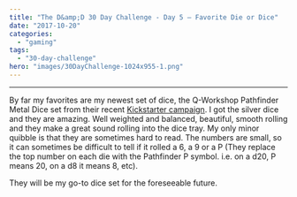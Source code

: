 ```yaml
---
title: "The D&amp;D 30 Day Challenge - Day 5 – Favorite Die or Dice"
date: "2017-10-20"
categories: 
  - "gaming"
tags: 
  - "30-day-challenge"
hero: "images/30DayChallenge-1024x955-1.png"
---
```


* * *

By far my favorites are my newest set of dice, the Q-Workshop Pathfinder Metal Dice set from their recent [Kickstarter campaign](https://www.kickstarter.com/projects/q-workshop/pathfinder-and-q-workshop-metal-rpg-dice-set). I got the silver dice and they are amazing. Well weighted and balanced, beautiful, smooth rolling and they make a great sound rolling into the dice tray. My only minor quibble is that they are sometimes hard to read. The numbers are small, so it can sometimes be difficult to tell if it rolled a 6, a 9 or a P (They replace the top number on each die with the Pathfinder P symbol. i.e. on a d20, P means 20, on a d8 it means 8, etc).

They will be my go-to dice set for the foreseeable future.
